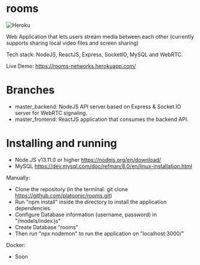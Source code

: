 # rooms
![Heroku](http://heroku-badge.herokuapp.com/?app=rooms-networks&root=/)

Web Application that lets users stream media between each other (currently supports sharing local video files and screen sharing)

Tech stack: NodeJS, ReactJS, Express, SocketIO, MySQL and WebRTC.

Live Demo: https://rooms-networks.herokuapp.com/

# Branches
- master_backend: NodeJS API server based on Express & Socket.IO server for WebRTC signaling.
- master_frontend: ReactJS application that consumes the backend API.

# Installing and running
- Node.JS v13.11.0 or higher
https://nodejs.org/en/download/
- MySQL
https://dev.mysql.com/doc/refman/8.0/en/linux-installation.html

Manually: 
- Clone the repository (in the terminal: git clone https://github.com/platoonic/rooms.git)
- Run "npm install" inside the directory to install the application dependencies
- Configure Database information (username, password) in "/models/index.js"
- Create Database "rooms"
- Then run "npx nodemon" to run the application on "localhost:3000/"

Docker:
- Soon
